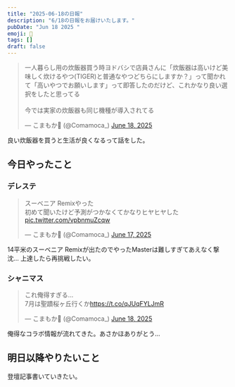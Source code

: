 ```yaml
---
title: "2025-06-18の日報"
description: "6/18の日報をお届けいたします。"
pubDate: "Jun 18 2025 "
emoji: 🦊
tags: []
draft: false
---
```


<blockquote class="twitter-tweet"><p lang="ja" dir="ltr">一人暮らし用の炊飯器買う時ヨドバシで店員さんに「炊飯器は高いけど美味しく炊けるやつ(TIGER)と普通なやつどちらにしますか？」って聞かれて「高いやつでお願いします」って即答したのだけど、これかなり良い選択をしたと思ってる<br><br>今では実家の炊飯器も同じ機種が導入されてる</p>&mdash; こまもか🦊 (@Comamoca_) <a href="https://twitter.com/Comamoca_/status/1935348303836946757?ref_src=twsrc%5Etfw">June 18, 2025</a></blockquote> <script async src="https://platform.twitter.com/widgets.js" charset="utf-8"></script>

良い炊飯器を買うと生活が良くなるって話をした。

## 今日やったこと

### デレステ

<blockquote class="twitter-tweet"><p lang="ja" dir="ltr">スーベニア Remixやった<br>初めて聞いたけど予測がつかなくてかなりヒヤヒヤした <a href="https://t.co/vpbnmuZcqw">pic.twitter.com/vpbnmuZcqw</a></p>&mdash; こまもか🦊 (@Comamoca_) <a href="https://twitter.com/Comamoca_/status/1935037878847029501?ref_src=twsrc%5Etfw">June 17, 2025</a></blockquote> <script async src="https://platform.twitter.com/widgets.js" charset="utf-8"></script>

14平米のスーベニア Remixが出たのでやったMasterは難しすぎてあえなく撃沈...
上達したら再挑戦したい。

### シャニマス

<blockquote class="twitter-tweet"><p lang="ja" dir="ltr">これ俺得すぎる…<br>7月は聖蹟桜ヶ丘行くか<a href="https://t.co/qJUqFYLJmR">https://t.co/qJUqFYLJmR</a></p>&mdash; こまもか🦊 (@Comamoca_) <a href="https://twitter.com/Comamoca_/status/1935318598026936466?ref_src=twsrc%5Etfw">June 18, 2025</a></blockquote> <script async src="https://platform.twitter.com/widgets.js" charset="utf-8"></script>

俺得なコラボ情報が流れてきた。あさかほありがとう...

## 明日以降やりたいこと

登壇記事書いていきたい。
